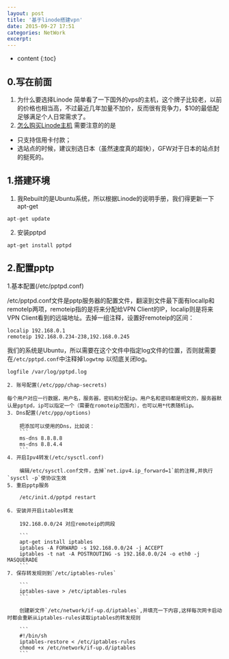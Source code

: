 ```yaml
---
layout: post
title: '基于linode搭建vpn'
date: 2015-09-27 17:51
categories: NetWork
excerpt:
---
```


* content
{:toc}

## 0.写在前面
1. 为什么要选择Linode
简单看了一下国外的vps的主机，这个牌子比较老，以前的价格也相当高，不过最近几年加量不加价，反而很有竞争力，$10的最低配足够满足个人日常需求了。
2. [怎么购买Linode主机](http://my.oschina.net/denglz/blog/313858)
需要注意的的是

* 只支持信用卡付款；
* 选站点的时候，建议别选日本（虽然速度真的超快），GFW对于日本的站点封的挺死的。

## 1.搭建环境
1. 我Rebuilt的是Ubuntu系统，所以根据Linode的说明手册，我们得更新一下apt-get

```
apt-get update
```
2. 安装pptpd

```
apt-get install pptpd
```

## 2.配置pptp
1.基本配置(/etc/pptpd.conf)

/etc/pptpd.conf文件是pptp服务器的配置文件，翻滚到文件最下面有localIp和remoteIp两项，remoteip指的是将来分配给VPN Client的IP，localip则是将来VPN Client看到的远端地址。去掉一组注释，设置好remoteip的区间：

```
localip 192.168.0.1
remoteip 192.168.0.234-238,192.168.0.245
```

我们的系统是Ubuntu，所以需要在这个文件中指定log文件的位置，否则就需要在`/etc/pptpd.conf`中注释掉`logwtmp`	以彻底关闭log。

```
logfile /var/log/pptpd.log
```
	2. 账号配置(/etc/ppp/chap-secrets)

	每个用户对应一行数据，用户名，服务器，密码和分配ip。用户名和密码都是明文的，服务器默认是pptpd，ip可以指定一个（需要在romoteip范围内），也可以用*代表随机ip。
	3. Dns配置(/etc/ppp/options)

		把添加可以使用的Dns，比如说：
		```
		ms-dns 8.8.8.8
		ms-dns 8.8.4.4
		```
	4. 开启Ipv4转发(/etc/sysctl.conf)

		编辑/etc/sysctl.conf文件，去掉`net.ipv4.ip_forward=1`前的注释,并执行`sysctl -p`使协议生效
	5. 重启pptp服务

		/etc/init.d/pptpd restart

	6. 安装并开启itables转发

		192.168.0.0/24 对应remoteip的网段

		```
		apt-get install iptables
		iptables -A FORWARD -s 192.168.0.0/24 -j ACCEPT
		iptables -t nat -A POSTROUTING -s 192.168.0.0/24 -o eth0 -j MASQUERADE
		```
	7. 保存转发规则到`/etc/iptables-rules`

		```
		iptables-save > /etc/iptables-rules
		```

		创建新文件`/etc/network/if-up.d/iptables`,并填充一下内容,这样每次网卡启动时都会重新从iptables-rules读取iptables的转发规则

		```
		#!/bin/sh
		iptables-restore < /etc/iptables-rules
		chmod +x /etc/network/if-up.d/iptables
		```